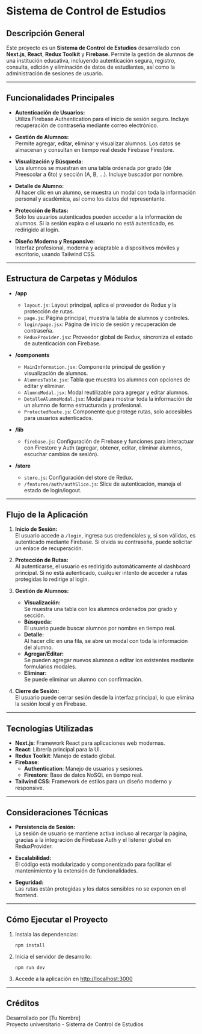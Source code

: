 # Sistema de Control de Estudios

## Descripción General

Este proyecto es un **Sistema de Control de Estudios** desarrollado con **Next.js**, **React**, **Redux Toolkit** y **Firebase**. Permite la gestión de alumnos de una institución educativa, incluyendo autenticación segura, registro, consulta, edición y eliminación de datos de estudiantes, así como la administración de sesiones de usuario.

---

## Funcionalidades Principales

- **Autenticación de Usuarios:**  
  Utiliza Firebase Authentication para el inicio de sesión seguro. Incluye recuperación de contraseña mediante correo electrónico.

- **Gestión de Alumnos:**  
  Permite agregar, editar, eliminar y visualizar alumnos. Los datos se almacenan y consultan en tiempo real desde Firebase Firestore.

- **Visualización y Búsqueda:**  
  Los alumnos se muestran en una tabla ordenada por grado (de Preescolar a 6to) y sección (A, B, ...). Incluye buscador por nombre.

- **Detalle de Alumno:**  
  Al hacer clic en un alumno, se muestra un modal con toda la información personal y académica, así como los datos del representante.

- **Protección de Rutas:**  
  Solo los usuarios autenticados pueden acceder a la información de alumnos. Si la sesión expira o el usuario no está autenticado, es redirigido al login.

- **Diseño Moderno y Responsive:**  
  Interfaz profesional, moderna y adaptable a dispositivos móviles y escritorio, usando Tailwind CSS.

---

## Estructura de Carpetas y Módulos

- **/app**

  - `layout.js`: Layout principal, aplica el proveedor de Redux y la protección de rutas.
  - `page.js`: Página principal, muestra la tabla de alumnos y controles.
  - `login/page.jsx`: Página de inicio de sesión y recuperación de contraseña.
  - `ReduxProvider.jsx`: Proveedor global de Redux, sincroniza el estado de autenticación con Firebase.

- **/components**

  - `MainInformation.jsx`: Componente principal de gestión y visualización de alumnos.
  - `AlumnosTable.jsx`: Tabla que muestra los alumnos con opciones de editar y eliminar.
  - `AlumnoModal.jsx`: Modal reutilizable para agregar y editar alumnos.
  - `DetalleAlumnoModal.jsx`: Modal para mostrar toda la información de un alumno de forma estructurada y profesional.
  - `ProtectedRoute.js`: Componente que protege rutas, solo accesibles para usuarios autenticados.

- **/lib**

  - `firebase.js`: Configuración de Firebase y funciones para interactuar con Firestore y Auth (agregar, obtener, editar, eliminar alumnos, escuchar cambios de sesión).

- **/store**
  - `store.js`: Configuración del store de Redux.
  - `/features/auth/authSlice.js`: Slice de autenticación, maneja el estado de login/logout.

---

## Flujo de la Aplicación

1. **Inicio de Sesión:**  
   El usuario accede a `/login`, ingresa sus credenciales y, si son válidas, es autenticado mediante Firebase. Si olvida su contraseña, puede solicitar un enlace de recuperación.

2. **Protección de Rutas:**  
   Al autenticarse, el usuario es redirigido automáticamente al dashboard principal. Si no está autenticado, cualquier intento de acceder a rutas protegidas lo redirige al login.

3. **Gestión de Alumnos:**

   - **Visualización:**  
     Se muestra una tabla con los alumnos ordenados por grado y sección.
   - **Búsqueda:**  
     El usuario puede buscar alumnos por nombre en tiempo real.
   - **Detalle:**  
     Al hacer clic en una fila, se abre un modal con toda la información del alumno.
   - **Agregar/Editar:**  
     Se pueden agregar nuevos alumnos o editar los existentes mediante formularios modales.
   - **Eliminar:**  
     Se puede eliminar un alumno con confirmación.

4. **Cierre de Sesión:**  
   El usuario puede cerrar sesión desde la interfaz principal, lo que elimina la sesión local y en Firebase.

---

## Tecnologías Utilizadas

- **Next.js**: Framework React para aplicaciones web modernas.
- **React**: Librería principal para la UI.
- **Redux Toolkit**: Manejo de estado global.
- **Firebase**:
  - **Authentication**: Manejo de usuarios y sesiones.
  - **Firestore**: Base de datos NoSQL en tiempo real.
- **Tailwind CSS**: Framework de estilos para un diseño moderno y responsive.

---

## Consideraciones Técnicas

- **Persistencia de Sesión:**  
  La sesión de usuario se mantiene activa incluso al recargar la página, gracias a la integración de Firebase Auth y el listener global en ReduxProvider.

- **Escalabilidad:**  
  El código está modularizado y componentizado para facilitar el mantenimiento y la extensión de funcionalidades.

- **Seguridad:**  
  Las rutas están protegidas y los datos sensibles no se exponen en el frontend.

---

## Cómo Ejecutar el Proyecto

1. Instala las dependencias:
   ```
   npm install
   ```
2. Inicia el servidor de desarrollo:
   ```
   npm run dev
   ```
3. Accede a la aplicación en [http://localhost:3000](http://localhost:3000)

---

## Créditos

Desarrollado por [Tu Nombre]  
Proyecto universitario - Sistema de Control de Estudios
